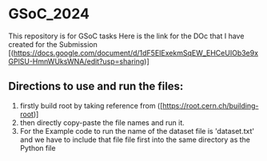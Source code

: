 # GSoC_2024
This repository is for GSoC tasks 
Here is the link for the DOc that I have created for the Submission
[(https://docs.google.com/document/d/1dF5EIExekmSqEW_EHCeUIOb3e9xGPlSU-HmnWUksWNA/edit?usp=sharing)]

## Directions to use and run the files:
1) firstly build root by taking reference from ([https://root.cern.ch/building-root)]
2) then directly copy-paste the file names and run it.
3) For the Example code to run the name of the dataset file is 'dataset.txt' and we have to include that file file first into the same directory as the Python file
   
   
